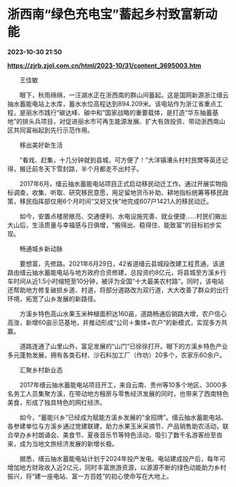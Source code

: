 # 浙西南“绿色充电宝”蓄起乡村致富新动能

**2023-10-30 21:50**

**https://zjrb.zjol.com.cn/html/2023-10/31/content_3695003.htm**

　　王佳敏

　　眼下，秋雨绵绵，一汪湖水正在浙西南的群山间蓄起。这是国网新源浙江缙云抽水蓄能电站上水库，蓄水水位高程达到894.209米。该电站作为浙江省重点工程，是丽水市践行“碳达峰、碳中和”国家战略的重要载体，是打造“华东抽蓄基地”的排头兵项目，对促进丽水市可再生能源发展、扩大有效投资、带动浙西南山区共同富裕起到先行示范作用。

　　移出美好新生活

　　“看戏、赶集，十几分钟就到县城，可方便了！”大洋镇漕头村村民樊等英还记得，搬迁前冬天下雪封路，半个月都走不出村子。

　　2017年6月，缙云抽水蓄能电站项目正式启动移民动迁工作。通过开展实物指标调查，收集、听取、研究移民意愿，用足留地货币补助、耕地指标统筹等移民政策，移民指挥部仅用6个月时间“又好又快”地完成607户1421人的移民动迁。

　　如今，安置点楼房敞亮、交通便利、水电设施完善、就业便捷……村民们搬出大山后，生活质量与幸福感与日俱增，“搬得出、稳得住、能致富”的目标初步实现。

　　畅通城乡新动脉

　　要想富，先修路。2021年6月29日，42省道缙云县城段改建工程贯通，该道路由缙云抽水蓄能电站与地方政府合资修建，总投资约8亿元，将县城至方溪乡行车时间从近1.5小时缩短至10分钟，被评为全国“十大最美农村路”。同时，该电站还帮助地方修复破损乡道、村道，将部分道路改为双行道，大大改善了群众的出行环境，拓宽了山乡发展的新路径。

　　方溪乡特色高山水果玉米种植面积达160亩，道路畅通后销路大增，农户信心高涨，新增60亩示范基地，并推动形成“公司＋集体+农户”的新模式，实现多方共赢。

　　道路连通了山里山外，富足发展的“山门”已徐徐打开。眼下的方溪乡特色产业多元蓬勃发展，拥有各类石材、沙石料加工厂（作坊）20多个，农家乐60余户。

　　汇聚乡村新业态

　　2017年缙云抽水蓄能电站项目开工，来自云南、贵州等10多个地区、3000多名务工人员集聚方溪，在带动地方租房与零售经济发展的同时，也带来了西南特色美食，形成了独具特色的网红经济。

　　如今，“蓄能兴乡”已经成为赋能方溪乡发展的“金招牌”。缙云抽水蓄能电站、各参建单位与方溪乡通过党建联建，助力水果玉米采摘节、产品销售助农活动，联合举办乡村朗诵会、美食节、夏夜音乐节等特色活动，吸引了数千名游客纷至沓来，成为当地文旅经济发展的新增长极。

　　据悉，缙云抽水蓄能电站计划于2024年投产发电。电站建成投产后，每年可增加地方财政收入近2亿元，同时丰富旅游资源，以源源不断的绿色动能助力乡村振兴，将“建一座电站、富一方百姓”的初心使命写在大地上。
